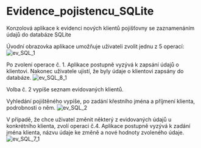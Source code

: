 # Evidence_pojistencu_SQLite
Konzolová aplikace k evidenci nových klientů pojišťovny se zaznamenáním údajů do databáze SQLite

Úvodní obrazovka aplikace umožňuje uživateli zvolit jednu z 5 operací:
![ev_SQL_1](https://github.com/AlesTrnka/Evidence_pojistencu_SQLite/assets/122735548/e97eb21b-5dba-4a2e-9ba7-84fde1f1f0d7)

Po zvolení operace č. 1. Aplikace postupně vyzývá k zapsání údajů o klientovi. Nakonec uživatele ujistí, že byly údaje o klientovi zapsány do databáze.
![ev_SQL_8_1](https://github.com/AlesTrnka/Evidence_pojistencu_SQLite/assets/122735548/d67ea930-ff06-4ac7-a52a-f481073b0003)

Volba č. 2 vypíše seznam evidovaných klientů.

Vyhledání pojištěného vypíše, po zadání křestního jména a příjmení klienta, podrobnosti o něm.
![ev_SQL_2](https://github.com/AlesTrnka/Evidence_pojistencu_SQLite/assets/122735548/a585e903-d5a2-4ccc-8b95-6785b7a4cba1)

V případě, že chce uživatel změnit některý z evidovaných údajů u konkrétního klienta, zvolí operaci č.4. Aplikace postupně vyzývá k zadání jména klienta, názvu údaje ke změně a nové hodnoty zvoleného údaje.
![ev_SQL_7_1](https://github.com/AlesTrnka/Evidence_pojistencu_SQLite/assets/122735548/c1010052-5216-4402-b6bb-020d61dd6c76)



